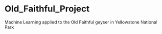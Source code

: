 # Old_Faithful_Project
Machine Learning applied to the Old Faithful geyser in Yellowstone National Park
